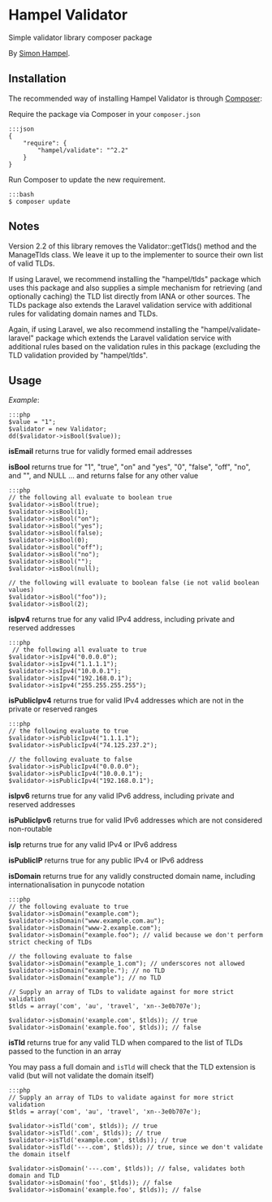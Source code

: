 Hampel Validator
================

Simple validator library composer package

By [Simon Hampel](https://twitter.com/SimonHampel).

Installation
------------

The recommended way of installing Hampel Validator is through [Composer](http://getcomposer.org):

Require the package via Composer in your `composer.json`

	:::json
    {
        "require": {
            "hampel/validate": "^2.2"
        }
    }

Run Composer to update the new requirement.

	:::bash
    $ composer update

Notes
-----

Version 2.2 of this library removes the Validator::getTlds() method and the ManageTlds class. We leave it up to the
implementer to source their own list of valid TLDs.

If using Laravel, we recommend installing the "hampel/tlds" package which uses this package and also supplies a simple
mechanism for retrieving (and optionally caching) the TLD list directly from IANA or other sources. The TLDs package
also extends the Laravel validation service with additional rules for validating domain names and TLDs.

Again, if using Laravel, we also recommend installing the "hampel/validate-laravel" package which extends the Laravel
validation service with additional rules based on the validation rules in this package (excluding the TLD validation
provided by "hampel/tlds".

Usage
-----

_Example_:

	:::php
	$value = "1";
	$validator = new Validator;
	dd($validator->isBool($value));

__isEmail__ returns true for validly formed email addresses

__isBool__ returns true for "1", "true", "on" and "yes", "0", "false", "off", "no", and "", and NULL ... and returns
false for any other value

	:::php
    // the following all evaluate to boolean true
    $validator->isBool(true);
    $validator->isBool(1);
    $validator->isBool("on");
    $validator->isBool("yes");
    $validator->isBool(false);
    $validator->isBool(0);
    $validator->isBool("off");
    $validator->isBool("no");
    $validator->isBool("");
    $validator->isBool(null);

    // the following will evaluate to boolean false (ie not valid boolean values)
    $validator->isBool("foo"));
    $validator->isBool(2);

__isIpv4__ returns true for any valid IPv4 address, including private and reserved addresses

	:::php
     // the following all evaluate to true
    $validator->isIpv4("0.0.0.0");
    $validator->isIpv4("1.1.1.1");
    $validator->isIpv4("10.0.0.1");
    $validator->isIpv4("192.168.0.1");
    $validator->isIpv4("255.255.255.255");

__isPublicIpv4__ returns true for valid IPv4 addresses which are not in the private or reserved ranges

	:::php
    // the following evaluate to true
    $validator->isPublicIpv4("1.1.1.1");
    $validator->isPublicIpv4("74.125.237.2");

    // the following evaluate to false
    $validator->isPublicIpv4("0.0.0.0");
    $validator->isPublicIpv4("10.0.0.1");
    $validator->isPublicIpv4("192.168.0.1");

__isIpv6__ returns true for any valid IPv6 address, including private and reserved addresses

__isPublicIpv6__ returns true for valid IPv6 addresses which are not considered non-routable

__isIp__ returns true for any valid IPv4 or IPv6 address

__isPublicIP__ returns true for any public IPv4 or IPv6 address

__isDomain__ returns true for any validly constructed domain name, including internationalisation in punycode notation

	:::php
    // the following evaluate to true
    $validator->isDomain("example.com");
    $validator->isDomain("www.example.com.au");
    $validator->isDomain("www-2.example.com");
    $validator->isDomain("example.foo"); // valid because we don't perform strict checking of TLDs

    // the following evaluate to false
    $validator->isDomain("example_1.com"); // underscores not allowed
    $validator->isDomain("example."); // no TLD
    $validator->isDomain("example"); // no TLD

    // Supply an array of TLDs to validate against for more strict validation
    $tlds = array('com', 'au', 'travel', 'xn--3e0b707e');

    $validator->isDomain('example.com', $tlds)); // true
    $validator->isDomain('example.foo', $tlds)); // false

__isTld__ returns true for any valid TLD when compared to the list of TLDs passed to the function in an array

You may pass a full domain and `isTld` will check that the TLD extension is valid (but will not validate the domain
itself)

	:::php
    // Supply an array of TLDs to validate against for more strict validation
    $tlds = array('com', 'au', 'travel', 'xn--3e0b707e');

    $validator->isTld('com', $tlds)); // true
    $validator->isTld('.com', $tlds)); // true
    $validator->isTld('example.com', $tlds)); // true
    $validator->isTld('---.com', $tlds)); // true, since we don't validate the domain itself

    $validator->isDomain('---.com', $tlds)); // false, validates both domain and TLD
    $validator->isDomain('foo', $tlds)); // false
    $validator->isDomain('example.foo', $tlds)); // false
